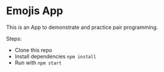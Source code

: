 # Emojis App

This is an App to demonstrate and practice pair programming.

Steps:

* Clone this repo
* Install dependencies `npm install`
* Run with `npm start`

